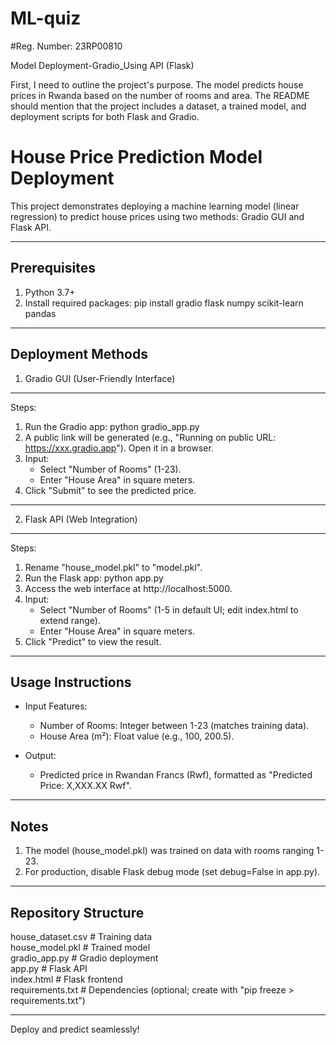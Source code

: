 # ML-quiz
#Reg. Number: 23RP00810

Model Deployment-Gradio_Using API (Flask)

First, I need to outline the project's purpose. The model predicts house prices in Rwanda based on the number of rooms and area. The README should mention that the project includes a dataset, a trained model, and deployment scripts for both Flask and Gradio.

House Price Prediction Model Deployment
========================================

This project demonstrates deploying a machine learning model (linear regression) to predict house prices using two methods: Gradio GUI and Flask API.

---
Prerequisites
-------------
1. Python 3.7+
2. Install required packages:
   pip install gradio flask numpy scikit-learn pandas

---
Deployment Methods
------------------

1. Gradio GUI (User-Friendly Interface)
----------------------------------------
Steps:
1. Run the Gradio app:
   python gradio_app.py
2. A public link will be generated (e.g., "Running on public URL: https://xxx.gradio.app"). Open it in a browser.
3. Input:
   - Select "Number of Rooms" (1-23).
   - Enter "House Area" in square meters.
4. Click "Submit" to see the predicted price.

---

2. Flask API (Web Integration)
------------------------------
Steps:
1. Rename "house_model.pkl" to "model.pkl".
2. Run the Flask app:
   python app.py
3. Access the web interface at http://localhost:5000.
4. Input:
   - Select "Number of Rooms" (1-5 in default UI; edit index.html to extend range).
   - Enter "House Area" in square meters.
5. Click "Predict" to view the result.

---
Usage Instructions
------------------
- Input Features:
  * Number of Rooms: Integer between 1-23 (matches training data).
  * House Area (m²): Float value (e.g., 100, 200.5).

- Output:
  * Predicted price in Rwandan Francs (Rwf), formatted as "Predicted Price: X,XXX.XX Rwf".

---
Notes
-----
1. The model (house_model.pkl) was trained on data with rooms ranging 1-23.
2. For production, disable Flask debug mode (set debug=False in app.py).

---
Repository Structure
--------------------
house_dataset.csv     # Training data  
house_model.pkl       # Trained model  
gradio_app.py         # Gradio deployment  
app.py                # Flask API  
index.html            # Flask frontend  
requirements.txt      # Dependencies (optional; create with "pip freeze > requirements.txt")

---

Deploy and predict seamlessly!  
